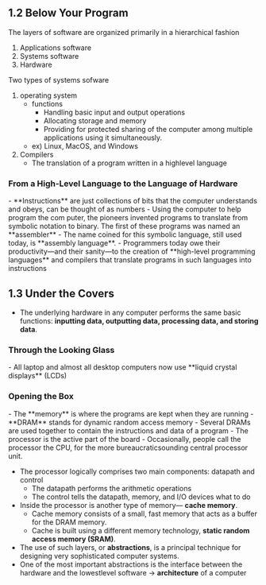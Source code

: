 1.2 Below Your Program
------------

The layers of software are organized primarily in a hierarchical fashion
1. Applications software 
2. Systems software
3. Hardware

Two types of systems sofware
1. operating system
	-  functions
		- Handling basic input and output operations
		- Allocating storage and memory
		-  Providing for protected sharing of the computer among multiple applications using it simultaneously. 
	- ex) Linux, MacOS, and Windows 
2. Compilers
	- The translation of a program written in a high­level language

<h3> From a High-Level Language to the Language of Hardware </h3> 
-  **Instructions** are just collections of bits that the computer understands and obeys, can be thought of as numbers
-  Using the computer to help program the com puter, the pioneers invented programs to translate from symbolic notation to binary. The first of these programs was named an **assembler**
- The name coined for this symbolic language, still used today, is **assembly language**. 
- Programmers today owe their productivity—and their sanity—to the creation of **high-level programming languages** and compilers that translate programs in such languages into instructions

1.3 Under the Covers
------------
- The underlying hardware in any computer performs the same basic functions: **inputting data, outputting data, processing data, and storing data**.

<h3> Through the Looking Glass </h3>
-  All laptop and almost all desktop computers now use **liquid crystal displays** (LCDs)

<h3> Opening the Box </h3>
- The **memory** is where the programs are kept when they are running
- **DRAM** stands for dynamic random access memory
	- Several DRAMs are used together to contain the instructions and data of a program
- The processor is the active part of the board
- Occasionally, people call the processor the CPU, for the more bureaucratic­sounding central processor unit. 

-  The processor logically comprises two main components: datapath and control
	-  The datapath performs the arithmetic operations
	- The control tells the datapath, memory, and I/O devices what to do 
-  Inside the processor is another type of memory— **cache memory**.
	- Cache memory consists of a small, fast memory that acts as a buffer for the DRAM memory.
	- Cache is built using a different memory technology, **static random access memory (SRAM)**. 
-  The use of such layers, or **abstractions**, is a principal technique for designing very sophisticated computer systems.
- One of the most important abstractions is the interface between the hardware and the lowest­level software -> **architecture** of a computer

